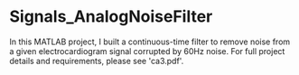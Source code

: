 # Signals_AnalogNoiseFilter
In this MATLAB project, I built a continuous-time filter to remove noise from a given electrocardiogram signal corrupted by 60Hz noise. For full project details and requirements, please see 'ca3.pdf'.
